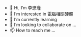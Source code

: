 - 👋 Hi, I’m 李忠瑾
- 👀 I’m interested in 電腦相關硬體
- 🌱 I’m currently learning 
- 💞️ I’m looking to collaborate on ...
- 📫 How to reach me ...

<!---
YoLiMow/YoLiMow is a ✨ special ✨ repository because its `README.md` (this file) appears on your GitHub profile.
You can click the Preview link to take a look at your changes.
--->

